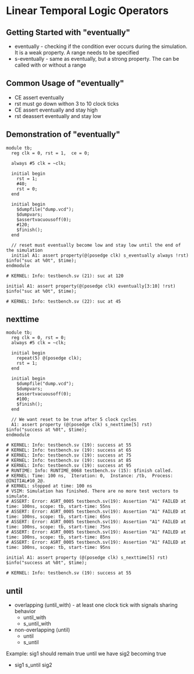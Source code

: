 # Linear Temporal Logic Operators

## Getting Started with "eventually"
- eventually - checking if the condition ever occurs during the simulation. It is a weak property. A range needs to be specified
- s-eventually - same as eventually, but a strong property. The can be called with or without a range

## Common Usage of "eventually"
- CE assert eventually
- rst must go down withon 3 to 10 clock ticks
- CE assert eventually and stay high
- rst deassert eventually and stay low

## Demonstration of "eventually"
```
module tb;
  reg clk = 0, rst = 1,  ce = 0;
  
  always #5 clk = ~clk;  
  
  initial begin
    rst = 1;
    #40;
    rst = 0;
  end

  initial begin
    $dumpfile("dump.vcd"); 
    $dumpvars;
    $assertvacuousoff(0);
    #120;
    $finish();
  end 
 
  // reset must eventually become low and stay low until the end of the simulation
  initial A1: assert property(@(posedge clk) s_eventually always !rst) $info("suc at %0t", $time);
endmodule

# KERNEL: Info: testbench.sv (21): suc at 120
```

```
initial A1: assert property(@(posedge clk) eventually[3:10] !rst) $info("suc at %0t", $time);

# KERNEL: Info: testbench.sv (22): suc at 45
```

## nexttime
```
module tb;
  reg clk = 0, rst = 0;
  always #5 clk = ~clk;
  
  initial begin
    repeat(5) @(posedge clk);
    rst = 1;
  end
  
  initial begin
    $dumpfile("dump.vcd");
    $dumpvars;
    $assertvacuousoff(0);
    #100;
    $finish();
  end
  
  // We want reset to be true after 5 clock cycles
  A1: assert property (@(posedge clk) s_nexttime[5] rst) $info("success at %0t", $time);
endmodule

# KERNEL: Info: testbench.sv (19): success at 55
# KERNEL: Info: testbench.sv (19): success at 65
# KERNEL: Info: testbench.sv (19): success at 75
# KERNEL: Info: testbench.sv (19): success at 85
# KERNEL: Info: testbench.sv (19): success at 95
# RUNTIME: Info: RUNTIME_0068 testbench.sv (15): $finish called.
# KERNEL: Time: 100 ns,  Iteration: 0,  Instance: /tb,  Process: @INITIAL#10_2@.
# KERNEL: stopped at time: 100 ns
# VSIM: Simulation has finished. There are no more test vectors to simulate.
# ASSERT: Error: ASRT_0005 testbench.sv(19): Assertion "A1" FAILED at time: 100ns, scope: tb, start-time: 55ns
# ASSERT: Error: ASRT_0005 testbench.sv(19): Assertion "A1" FAILED at time: 100ns, scope: tb, start-time: 65ns
# ASSERT: Error: ASRT_0005 testbench.sv(19): Assertion "A1" FAILED at time: 100ns, scope: tb, start-time: 75ns
# ASSERT: Error: ASRT_0005 testbench.sv(19): Assertion "A1" FAILED at time: 100ns, scope: tb, start-time: 85ns
# ASSERT: Error: ASRT_0005 testbench.sv(19): Assertion "A1" FAILED at time: 100ns, scope: tb, start-time: 95ns
```

```
initial A1: assert property (@(posedge clk) s_nexttime[5] rst) $info("success at %0t", $time);

# KERNEL: Info: testbench.sv (19): success at 55
```

## until
- overlapping (until_with) - at least one clock tick with signals sharing behavior
  - until_with
  - s_until_with
- non-overlapping (until)
  - until
  - s_until
 
Example: sig1 should remain true until we have sig2 becoming true
- sig1 s_until sig2
